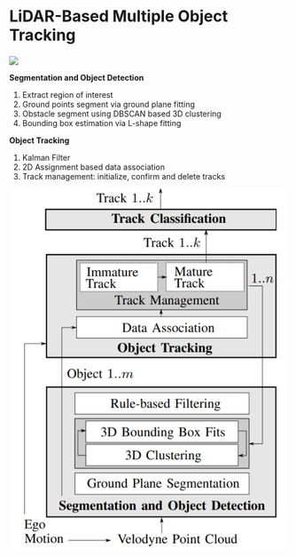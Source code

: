 # LiDAR-Based Multiple Object Tracking

<img align="center" src="https://github.com/Grace6666/LidarMOT/blob/master/video.gif">

**Segmentation and Object Detection**
1. Extract region of interest
2. Ground points segment via ground plane fitting
3. Obstacle segment using DBSCAN based 3D clustering
4. Bounding box estimation via L-shape fitting

**Object Tracking**
1. Kalman Filter
2. 2D Assignment based data association
3. Track management: initialize, confirm and delete tracks

![Diagram](https://github.com/Grace6666/LidarMOT/blob/master/diagram.png)
